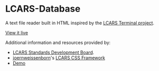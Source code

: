 # LCARS-Database
A text file reader built in HTML inspired by the [LCARS Terminal project](http://www.lcars-terminal.net/). 

[View it live](https://dealien.github.io/LCARS-Database/)

Additional information and resources provided by: 
* [LCARS Standards Development Board](http://lcarsdeveloper.com/).
* [joernweissenborn](https://github.com/joernweissenborn)'s [LCARS CSS Framework](https://github.com/joernweissenborn/lcars)
 * [Demo](http://joernweissenborn.github.io/lcars/)
